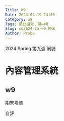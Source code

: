 ```yaml
---
Title: W9
Date: 2024-04-19 14:00
Category: w9
Tags: 網誌編寫﹐期中考
Slug: cd2024-2a-w9-PRB
Author: Probe
---
```


2024 Spring 第九週 網誌

<!-- PELICAN_END_SUMMARY -->

# 內容管理系統
## w9
期末考週

自評